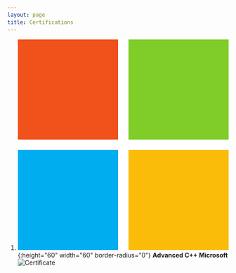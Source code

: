 ```yaml
---
layout: page
title: Certifications
---
```



1. ![Microsoft](/assets/icons/microsoft.png){:height="60" width="60" border-radius="0"} 
	**Advanced C++ Microsoft**
	![Certificate](https://courses.edx.org/certificates/5bc13c9ca74f41f0b868bd8c8100c2f8)